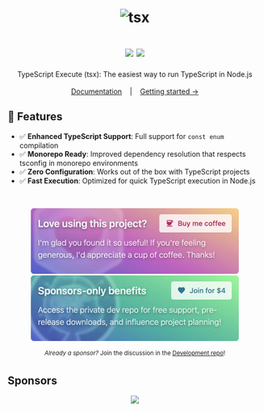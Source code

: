 <h1 align="center">
<br>
<picture>
	<source media="(prefers-color-scheme: dark)" srcset=".github/logo-dark.svg">
	<img width="160" alt="tsx" src=".github/logo-light.svg">
</picture>
<br><br>
<a href="https://npm.im/tsx"><img src="https://badgen.net/npm/v/tsx"></a> <a href="https://npm.im/tsx"><img src="https://badgen.net/npm/dm/tsx"></a>
</h1>

<p align="center">
TypeScript Execute (tsx): The easiest way to run TypeScript in Node.js
<br><br>
<a href="https://tsx.is">Documentation</a>&nbsp;&nbsp;&nbsp;&nbsp;|&nbsp;&nbsp;&nbsp;&nbsp;<a href="https://tsx.is/getting-started">Getting started →</a>
</p>

## 🚀 Features

- ✅ **Enhanced TypeScript Support**: Full support for `const enum` compilation
- ✅ **Monorepo Ready**: Improved dependency resolution that respects tsconfig in monorepo environments
- ✅ **Zero Configuration**: Works out of the box with TypeScript projects
- ✅ **Fast Execution**: Optimized for quick TypeScript execution in Node.js

<br>

<p align="center">
	<a href="https://github.com/sponsors/privatenumber/sponsorships?tier_id=398771"><img width="412" src="https://raw.githubusercontent.com/privatenumber/sponsors/master/banners/assets/donate.webp"></a>
	<a href="https://github.com/sponsors/privatenumber/sponsorships?tier_id=416984"><img width="412" src="https://raw.githubusercontent.com/privatenumber/sponsors/master/banners/assets/sponsor.webp"></a>
</p>
<p align="center"><sup><i>Already a sponsor?</i> Join the discussion in the <a href="https://github.com/pvtnbr/tsx">Development repo</a>!</sup></p>

## Sponsors

<p align="center">
	<a href="https://github.com/sponsors/privatenumber">
		<img src="https://cdn.jsdelivr.net/gh/privatenumber/sponsors/sponsorkit/sponsors.svg">
	</a>
</p>

